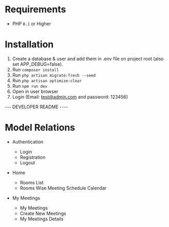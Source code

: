# Requirements

-   PHP `8.1` or Higher

# Installation

1. Create a database & user and add them in .env file on project root (also set APP_DEBUG=false).
2. Run `composer install`
3. Run `php artisan migrate:fresh --seed`
4. Run `php artisan optimize:clear`
5. Run `npm run dev`
6. Open in user browser
7. Login (Email: test@admin.com and password: 123456)

--- DEVELOPER README ----

# Model Relations

-   Authentication
    -   Login
    -   Registration
    -   Logout

-   Home
    -   Rooms List
    -   Rooms Wise Meeting Schedule Calendar 

-   My Meetings
    -   My Meetings
    -   Create New Meetings
    -   My Meetings Details
